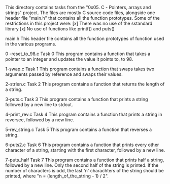 This directory contains tasks from the "0x05. C - Pointers, arrays and strings" project.
The files are mostly C source code files, alongside one header file "main.h" that contains all the function prototypes.
Some of the restrictions in this project were:
[x] There was no use of the sstandard library
[x] No use of functions like printf() and puts()


main.h
This header file contains all the function prototypes of function used in the various programs.

0 -reset_to_98.c
Task 0
This program contains a function that takes a pointer to an integer and updates the value it points to, to 98.

1-swap.c
Task 1
This program contains a function that swaps takes two arguments passed by reference and swaps their values.

2-strlen.c
Task 2
This program contains a function that returns the length of a string.

3-puts.c
Task 3
This program contains a function that prints a string followed by a new line to stdout.

4-print_rev.c
Task 4
This program contains a function that prints a string in reversee, followed by a new line.

5-rev_string.c
Task 5
This program contains a function that reverses a string.

6-puts2.c
Task 6
This program contains a function that prints every other character of a string, starting with the first character, followed by a new line.

7-puts_half
Task 7
This program contains a function that prints half a string, followed by a new line.
Only the second half of the string is printed.
If the number of characters is odd, the last 'n' charachters of the string should be printed, where "n = (length_of_the_string - 1) / 2".
